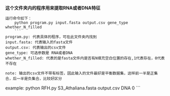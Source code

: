 **这个文件夹内的程序用来提取RNA或者DNA特征**

```
运行命令如下：
	python program.py input.fasta output.csv gene_type whether_N_filled
	```
program.py: 代表具体的程序，可在此文件夹内找到
input.fasta: 代表输入的fasta文件
output.csv: 代表输出的csv文件
gene_type: 可选参数是 RNA或者DNA
whether_N_filled: 代表的是fasta文件内是否有N填充空白位置的存在,1代表存在，0代表不存在

note: 输出的csv文件不带有标签，因此输入的文件最好是平衡数据集，这样前一半是正集合，后一半是负集合，比较好区分
```
example: 
	python RFH.py S3_Athaliana.fasta output.csv DNA 0
	```

